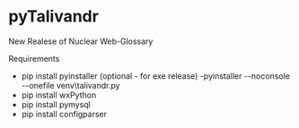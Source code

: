 # pyTalivandr

New Realese of Nuclear Web-Glossary

Requirements
- pip install pyinstaller (optional - for exe release)
    -pyinstaller --noconsole --onefile venv\talivandr.py
- pip install wxPython
- pip install pymysql
- pip install configparser

